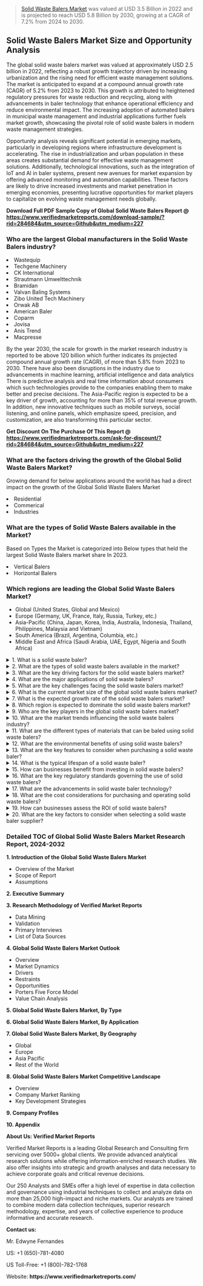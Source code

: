 <blockquote><p><p><a href="https://www.verifiedmarketreports.com/download-sample/?rid=284684&utm_source=Github&utm_medium=227" target="_blank">Solid Waste Balers Market</a> was valued at USD 3.5 Billion in 2022 and is projected to reach USD 5.8 Billion by 2030, growing at a CAGR of 7.2% from 2024 to 2030.</p></blockquote><p><h2>Solid Waste Balers Market Size and Opportunity Analysis</h2><p>The global solid waste balers market was valued at approximately USD 2.5 billion in 2022, reflecting a robust growth trajectory driven by increasing urbanization and the rising need for efficient waste management solutions. The market is anticipated to expand at a compound annual growth rate (CAGR) of 5.2% from 2023 to 2030. This growth is attributed to heightened regulatory pressures for waste reduction and recycling, along with advancements in baler technology that enhance operational efficiency and reduce environmental impact. The increasing adoption of automated balers in municipal waste management and industrial applications further fuels market growth, showcasing the pivotal role of solid waste balers in modern waste management strategies.</p><p>Opportunity analysis reveals significant potential in emerging markets, particularly in developing regions where infrastructure development is accelerating. The rise in industrialization and urban population in these areas creates substantial demand for effective waste management solutions. Additionally, technological innovations, such as the integration of IoT and AI in baler systems, present new avenues for market expansion by offering advanced monitoring and automation capabilities. These factors are likely to drive increased investments and market penetration in emerging economies, presenting lucrative opportunities for market players to capitalize on evolving waste management needs globally.</p></p><p class=""><strong>Download Full PDF Sample Copy of Global Solid Waste Balers Report @ <a href="https://www.verifiedmarketreports.com/download-sample/?rid=284684&amp;utm_source=Github&amp;utm_medium=227" target="_blank">https://www.verifiedmarketreports.com/download-sample/?rid=284684&amp;utm_source=Github&amp;utm_medium=227</a></strong></p><h3 id="" class="">Who are the largest Global manufacturers in the Solid Waste Balers industry?</h3><p><li>Wastequip</li><li> Techgene Machinery</li><li> CK International</li><li> Strautmann Umwelttechnik</li><li> Bramidan</li><li> Valvan Baling Systems</li><li> Zibo United Tech Machinery</li><li> Orwak AB</li><li> American Baler</li><li> Coparm</li><li> Jovisa</li><li> Anis Trend</li><li> Macpresse</li></p><div class=""><div class="" dir="" data-message-author-role="" data-message-id="" data-message-model-slug=""><div class=""><div class=""><div class=""><div class="" dir="" data-message-author-role="" data-message-id="" data-message-model-slug=""><div class=""><div class=""><p>By the year 2030, the scale for growth in the market research industry is reported to be above 120 billion which further indicates its projected compound annual growth rate (CAGR), of more than 5.8% from 2023 to 2030. There have also been disruptions in the industry due to advancements in machine learning, artificial intelligence and data analytics There is predictive analysis and real time information about consumers which such technologies provide to the companies enabling them to make better and precise decisions. The Asia-Pacific region is expected to be a key driver of growth, accounting for more than 35% of total revenue growth. In addition, new innovative techniques such as mobile surveys, social listening, and online panels, which emphasize speed, precision, and customization, are also transforming this particular sector.</p><p><strong>Get Discount On The Purchase Of This Report @&nbsp; <a href="https://www.verifiedmarketreports.com/ask-for-discount/?rid=284684&amp;utm_source=Github&amp;utm_medium=227" target="_blank">https://www.verifiedmarketreports.com/ask-for-discount/?rid=284684&amp;utm_source=Github&amp;utm_medium=227</a></strong></p></div></div></div></div></div></div></div></div><h3 id="" class="">What are the factors driving the growth of the Global Solid Waste Balers Market?</h3><p id="" class="">Growing demand for below applications around the world has had a direct impact on the growth of the Global Solid Waste Balers Market</p><p id="" class=""><li>Residential</li><li> Commerical</li><li> Industries</li></p><h3 id="" class="">What are the types of Solid Waste Balers available in the Market?</h3><p id="" class="">Based on Types the Market is categorized into Below types that held the largest Solid Waste Balers market share In 2023.</p><p id="" class=""><li>Vertical Balers</li><li> Horizontal Balers</li></p><h3 id="" class="">Which regions are leading the Global Solid Waste Balers Market?</h3><ul><li>Global (United States, Global and Mexico)</li><li>Europe (Germany, UK, France, Italy, Russia, Turkey, etc.)</li><li>Asia-Pacific (China, Japan, Korea, India, Australia, Indonesia, Thailand, Philippines, Malaysia and Vietnam)</li><li>South America (Brazil, Argentina, Columbia, etc.)</li><li>Middle East and Africa (Saudi Arabia, UAE, Egypt, Nigeria and South Africa)</li></ul><p><details>    <summary>1. What is a solid waste baler?</summary>    <p>A solid waste baler is a machine used to compact and compress solid waste materials into bales for easy storage, transportation, and recycling.</p></details><details>    <summary>2. What are the types of solid waste balers available in the market?</summary>    <p>The types of solid waste balers include vertical balers, horizontal balers, and specialty balers for specific waste materials such as cardboard, plastics, and metals.</p></details><details>    <summary>3. What are the key driving factors for the solid waste balers market?</summary>    <p>The key driving factors for the solid waste balers market include increasing waste management regulations, growing awareness about recycling, and the need for efficient waste handling and disposal solutions.</p></details><details>    <summary>4. What are the major applications of solid waste balers?</summary>    <p>The major applications of solid waste balers include recycling facilities, manufacturing plants, distribution centers, retail stores, and waste management companies.</p></details><details>    <summary>5. What are the key challenges facing the solid waste balers market?</summary>    <p>Some key challenges facing the solid waste balers market include high initial investment costs, limited awareness about baler technologies, and the availability of alternative waste management solutions.</p></details><details>    <summary>6. What is the current market size of the global solid waste balers market?</summary>    <p>As of 2021, the global solid waste balers market is estimated to be valued at $X.X billion.</p></details><details>    <summary>7. What is the expected growth rate of the solid waste balers market?</summary>    <p>The solid waste balers market is projected to grow at a CAGR of X.X% from 2021 to 2026.</p></details><details>    <summary>8. Which region is expected to dominate the solid waste balers market?</summary>    <p>North America is expected to dominate the solid waste balers market due to stringent waste management regulations and increasing focus on recycling and sustainability.</p></details><details>    <summary>9. Who are the key players in the global solid waste balers market?</summary>    <p>The key players in the global solid waste balers market include Company A, Company B, Company C, and Company D.</p></details><details>    <summary>10. What are the market trends influencing the solid waste balers industry?</summary>    <p>Market trends influencing the solid waste balers industry include the adoption of IoT and automation technologies, the development of energy-efficient balers, and the integration of advanced safety features.</p></details><details>    <summary>11. What are the different types of materials that can be baled using solid waste balers?</summary>    <p>Materials that can be baled using solid waste balers include cardboard, paper, plastics, metals, textiles, and agricultural waste.</p></details><details>    <summary>12. What are the environmental benefits of using solid waste balers?</summary>    <p>Using solid waste balers helps in reducing the volume of waste sent to landfills, promoting recycling and resource conservation, and minimizing the environmental impact of waste disposal.</p></details><details>    <summary>13. What are the key features to consider when purchasing a solid waste baler?</summary>    <p>Key features to consider when purchasing a solid waste baler include bale size and weight, operating power and efficiency, ease of maintenance, and safety features.</p></details><details>    <summary>14. What is the typical lifespan of a solid waste baler?</summary>    <p>The typical lifespan of a solid waste baler is around 10 to 15 years, depending on usage, maintenance, and the quality of the machine.</p></details><details>    <summary>15. How can businesses benefit from investing in solid waste balers?</summary>    <p>Businesses can benefit from investing in solid waste balers by reducing waste disposal costs, generating additional revenue from recycled materials, and improving their environmental sustainability practices.</p></details><details>    <summary>16. What are the key regulatory standards governing the use of solid waste balers?</summary>    <p>Key regulatory standards governing the use of solid waste balers include OSHA regulations, ANSI safety standards, and local waste management guidelines.</p></details><details>    <summary>17. What are the advancements in solid waste baler technology?</summary>    <p>Advancements in solid waste baler technology include the use of advanced hydraulic systems, automated bale tying and ejecting mechanisms, and the integration of digital monitoring and control systems.</p></details><details>    <summary>18. What are the cost considerations for purchasing and operating solid waste balers?</summary>    <p>The cost considerations for purchasing and operating solid waste balers include initial equipment cost, installation and training expenses, ongoing maintenance and servicing, and energy consumption.</p></details><details>    <summary>19. How can businesses assess the ROI of solid waste balers?</summary>    <p>Businesses can assess the ROI of solid waste balers by analyzing cost savings from reduced waste disposal, revenue generated from recycled materials, and the overall impact on operational efficiency and environmental sustainability.</p></details><details>    <summary>20. What are the key factors to consider when selecting a solid waste baler supplier?</summary>    <p>Key factors to consider when selecting a solid waste baler supplier include the supplier’s experience and reputation, the quality and reliability of their equipment, after-sales support and service, and their understanding of specific waste management needs.</p></details></p><h3 id="" class="">Detailed TOC of Global Solid Waste Balers Market Research Report, 2024-2032</h3><p id="" class=""><strong>1. Introduction of the Global Solid Waste Balers Market</strong></p><ul><li>Overview of the Market</li><li>Scope of Report</li><li>Assumptions</li></ul><p id="" class=""><strong>2. Executive Summary</strong></p><p id="" class=""><strong>3. Research Methodology of&nbsp;Verified Market Reports</strong></p><ul><li>Data Mining</li><li>Validation</li><li>Primary Interviews</li><li>List of Data Sources</li></ul><p id="" class=""><strong>4. Global Solid Waste Balers Market Outlook</strong></p><ul><li>Overview</li><li>Market Dynamics</li><li>Drivers</li><li>Restraints</li><li>Opportunities</li><li>Porters Five Force Model</li><li>Value Chain Analysis</li></ul><p id="" class=""><strong>5. Global Solid Waste Balers Market, By&nbsp;Type</strong></p><p id="" class=""><strong>6. Global Solid Waste Balers Market, By Application</strong></p><p id="" class=""><strong>7. Global Solid Waste Balers Market, By Geography</strong></p><ul><li>Global</li><li>Europe</li><li>Asia Pacific</li><li>Rest of the World</li></ul><p id="" class=""><strong>8. Global Solid Waste Balers Market Competitive Landscape</strong></p><ul><li>Overview</li><li>Company Market Ranking</li><li>Key Development Strategies</li></ul><p id="" class=""><strong>9. Company Profiles</strong></p><p id="" class=""><strong>10. Appendix</strong></p><p id="" class=""><strong>About Us: Verified Market Reports</strong></p><p id="" class="">Verified Market Reports is a leading Global Research and Consulting firm servicing over 5000+ global clients. We provide advanced analytical research solutions while offering information-enriched research studies. We also offer insights into strategic and growth analyses and data necessary to achieve corporate goals and critical revenue decisions.</p><p id="" class="">Our 250 Analysts and SMEs offer a high level of expertise in data collection and governance using industrial techniques to collect and analyze data on more than 25,000 high-impact and niche markets. Our analysts are trained to combine modern data collection techniques, superior research methodology, expertise, and years of collective experience to produce informative and accurate research.</p><p id="" class=""><strong>Contact us:</strong></p><p id="" class="">Mr. Edwyne Fernandes</p><p id="" class="">US: +1 (650)-781-4080</p><p id="" class="">US Toll-Free: +1 (800)-782-1768</p><p id="" class="">Website: <a target="" data-test-app-aware-link=""><strong>https://www.verifiedmarketreports.com/</strong></a></p>
